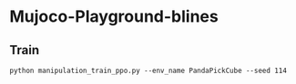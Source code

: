 # Mujoco-Playground-blines

## Train

```shell
python manipulation_train_ppo.py --env_name PandaPickCube --seed 114
```